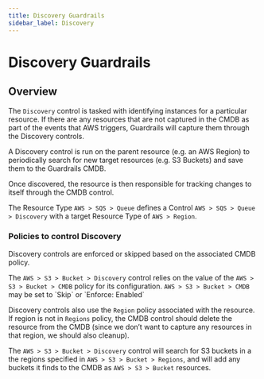 ```yaml
---
title: Discovery Guardrails
sidebar_label: Discovery
---
```


# Discovery Guardrails

## Overview

The `Discovery` control is tasked with identifying instances for a particular
resource. If there are any resources that are not captured in the CMDB as part
of the events that AWS triggers, Guardrails will capture them through the Discovery
controls.

A Discovery control is run on the parent resource (e.g. an AWS Region) to
periodically search for new target resources (e.g. S3 Buckets) and save them to
the Guardrails CMDB.

Once discovered, the resource is then responsible for tracking changes to itself
through the CMDB control.

<div className="example"> The Resource Type <code>AWS > SQS > Queue</code> defines a
Control <code>AWS > SQS > Queue > Discovery</code> with a target Resource Type of <code>AWS > Region</code>.  
</div>

### Policies to control Discovery

Discovery controls are enforced or skipped based on the associated CMDB policy.

<div className="example"> The <code>AWS > S3 > Bucket > Discovery</code> control relies on the value of the <code>AWS > S3 > Bucket > CMDB</code> policy for its configuration. <code>AWS > S3 > Bucket > CMDB</code> may be set to `Skip` or `Enforce: Enabled`
</div>

Discovery controls also use the `Region` policy associated with the resource. If
region is not in `Regions` policy, the CMDB control should delete the resource
from the CMDB (since we don’t want to capture any resources in that region, we
should also cleanup).

<div className="example"> The <code>AWS > S3 > Bucket > Discovery</code> control will search for S3 buckets in a the regions specified in <code>AWS > S3 > Bucket > Regions</code>, and will add any buckets it finds to the CMDB as <code>AWS > S3 > Bucket</code> resources.
</div>
